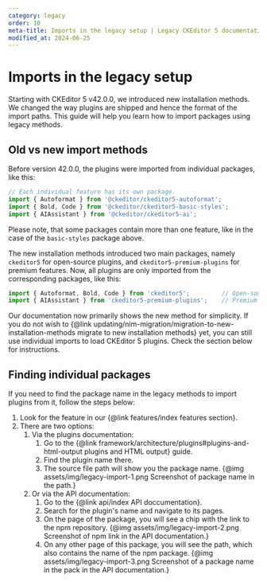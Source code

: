 ```yaml
---
category: legacy
order: 10
meta-title: Imports in the legacy setup | Legacy CKEditor 5 documentation
modified_at: 2024-06-25
---
```


# Imports in the legacy setup

Starting with CKEditor&nbsp;5 v42.0.0, we introduced new installation methods. We changed the way plugins are shipped and hence the format of the import paths. This guide will help you learn how to import packages using legacy methods.

## Old vs new import methods

Before version 42.0.0, the plugins were imported from individual packages, like this:

```js
// Each individual feature has its own package.
import { Autoformat } from '@ckeditor/ckeditor5-autoformat';
import { Bold, Code } from '@ckeditor/ckeditor5-basic-styles';
import { AIAssistant } from '@ckeditor/ckeditor5-ai';
```

Please note, that some packages contain more than one feature, like in the case of the `basic-styles` package above.

The new installation methods introduced two main packages, namely `ckeditor5` for open-source plugins, and `ckeditor5-premium-plugins` for premium features. Now, all plugins are only imported from the corresponding packages, like this:

```js
import { Autoformat, Bold, Code } from 'ckeditor5'; 		// Open-source features.
import { AIAssistant } from 'ckeditor5-premium-plugins';	// Premium features.
```

Our documentation now primarily shows the new method for simplicity. If you do not wish to {@link updating/nim-migration/migration-to-new-installation-methods migrate to new installation methods} yet, you can still use individual imports to load CKEditor&nbsp;5 plugins. Check the section below for instructions.

## Finding individual packages

If you need to find the package name in the legacy methods to import plugins from it, follow the steps below:

1. Look for the feature in our {@link features/index features section}.
2. There are two options:
    1. Via the plugins documentation:
        1. Go to the {@link framework/architecture/plugins#plugins-and-html-output plugins and HTML output} guide.
        2. Find the plugin name there.
        3. The source file path will show you the package name.
			{@img assets/img/legacy-import-1.png Screenshot of package name in the path.}
    2. Or via the API documentation:
        1. Go to the {@link api/index API doccumentation}.
        2. Search for the plugin's name and navigate to its pages.
        3. On the page of the package, you will see a chip with the link to the npm repository.
			{@img assets/img/legacy-import-2.png Screenshot of npm link in the API documentation.}
        4. On any other page of this package, you will see the path, which also contains the name of the npm package.
			{@img assets/img/legacy-import-3.png Screenshot of a package name in the pack in the API documentation.}
